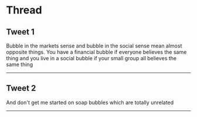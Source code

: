 # Thread

## Tweet 1

Bubble in the markets sense and bubble in the social sense mean almost opposite things. You have a financial bubble if everyone believes the same thing and you live in a social bubble if your small group all believes the same thing

---

## Tweet 2

And don't get me started on soap bubbles which are totally unrelated

---

